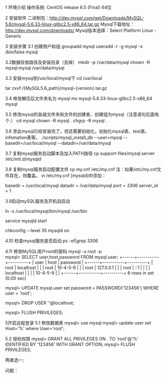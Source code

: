 1 环境介绍
操作系统: CentOS release 6.5 (Final) 64位

2 安装软件
二进制包：http://dev.mysql.com/get/Downloads/MySQL-5.6/mysql-5.6.33-linux-glibc2.5-x86_64.tar.gz
Mysql下载地址：http://dev.mysql.com/downloads/
Mysql版本选择：Select Platform Linux - Generic

3 安装步骤
3.1 创建用户和组
groupadd mysql
useradd  -r -g mysql -s /bin/false mysql

3.2数据存放路径及安装目录（去掉）
mkdir -p  /var/data/mysql
chown -R mysql:mysql /var/data/mysql

3.3 安装mysql到/usr/local/mysql下
cd /usr/local

tar zxvf /{MySQL5.6_path}/mysql-{version}.tar.gz

3.4 修改解压后文件夹名为 mysql
mv mysql-5.6.33-linux-glibc2.5-x86_64 mysql

3.5 修改mysql的各级文件夹和文件的创建者、创建组为mysql（注意语句后面有个.）
cd mysql
chown -R mysql .
chgrp -R mysql .

3.6 至此mysql已经安装完了，但还需要初始化，初始化mysql表、test表、infomation表等。
./scripts/mysql_install_db --user=mysql --basedir=/usr/local/mysql --datadir=/var/data/mysql

3.7 复制mysql服务启动脚本及加入PATH路径
cp support-files/mysql.server /etc/init.d/mysqld 

3.8 复制mysql服务启动配置文件
cp my.cnf /etc/my.cnf
注：如果/etc/my.cnf文件存在，则覆盖。
vi /etc/my.cnf
[mysqld]中添加：
 
basedir = /usr/local/mysql
datadir = /var/data/mysql
port = 3306
server_id = 1

3.9启动mySQL服务及开机自启动

ln -s /usr/local/mysql/bin/mysql /usr/bin

service mysqld start

chkconfig --level 35 mysqld on

4.10 检查mysql服务是否启动
ps -ef|grep 3306  

4.11 修改MySQL用户root的密码
mysql -u root -p   
mysql> SELECT user,host,password FROM mysql.user;
+------+-----------+----------+
| user | host      | password |
+------+-----------+----------+
| root | localhost |          |
| root | 10-4-5-9  |          |
| root | 127.0.0.1 |          |
| root | ::1       |          |
|      | localhost |          |
|      | 10-4-5-9  |          |
+------+-----------+----------+
6 rows in set (0.00 sec)
 
mysql> UPDATE mysql.user set password = PASSWORD('123456') WHERE user = 'root';
 
mysql> DROP USER ''@localhost;
 
mysql> FLUSH PRIVILEGES;

5开启远程登录
5.1 修改数据表
mysql> use mysql
mysql> update user set Host='%' where User='root'; 

5.2 授权权限
mysql> GRANT ALL PRIVILEGES ON *.* TO 'root'@'%' IDENTIFIED BY '123456' WITH GRANT OPTION; 
mysql> FLUSH PRIVILEGES;  

两者选一;


问题：

